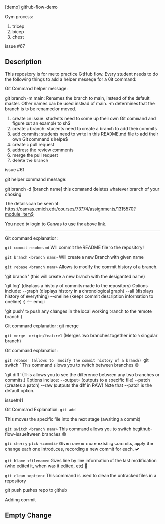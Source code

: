 [demo] github-flow-demo

Gym process:

1. tricep
2. bicep
3. chest

issue #67

## Description
This repository is for me to practice GitHub flow. Every student needs to do the following things to add a helper messege for a Git command:

Git Command helper message:

git branch -m main: Renames the branch to main, instead of the default master. Other names can be used instead of main. -m determines
that the branch is to be renamed or moved.




1. create an issue: students need to come up their own Git command and figure out an example to sh$
2. create a branch: students need to create a branch to add their commits
3. add commits: students need to write in this README.md file to add their own Git command's helpe$
4. create a pull request
5. address the review comments
6. merge the pull request
7. delete the branch

issue #61


git helper command message:

git branch -d [branch name] this command deletes whatever branch of your chosing


The details can be seen at: https://canvas.emich.edu/courses/73774/assignments/1315570?module_item$

You need to login to Canvas to use the above link.

---

Git command explanation:

`git commit readme.md` Will commit the README file to the repository!

`git branch <branch name>` Will create a new Branch with given name

`git rebase <branch name>` Allows to modify the commit history of a branch.

'git branch <branch name>' (this will create a new branch with the desiganted name)

'git log' (displays a history of commits made to the repository)
    Options include: --graph (displays history in a chronological graph)
                     --all (displays history of everything)
                     --oneline (keeps commit description information to oneline) :) <-- emoji


'git push' to push any changes in the local working branch to the 
remote branch.)


Git command explanation: git merge

`git merge  origin/feature1` (Merges two branches together into a singular branch)
 
Git command explanation: 

`git rebase' (allows to  modify the commit history of a branch)
`git switch <branch name>` This command allows you to switch between branches :smile:
                   
'git diff' (This allows you to see the difference between any two branches or commits.)
    Options include: --output=<file> (outputs to a specific file)
                     --patch (creates a patch)
                     --raw (outputs the diff in RAW)
    Note that --patch is the default option.

        
 issue#41



Git Command Explanation: `git add` <fileName>

This moves the specific file into the next stage (awaiting a commit)

`git switch <branch name>` This command allows you to switch begithub-flow-issue1tween branches :smile:

`git cherry-pick <commit>` Given one or more existing commits, apply the change each one introduces, recording a new commit for each. 🛩️

`git blame <filename>` Gives line by line information of the last modification (who edited it, when was it edited, etc) :100:

`git clean <option>` This command is used to clean the untracked files in a repository

 git push pushes repo to github 




Adding commit                     
## Empty Change

